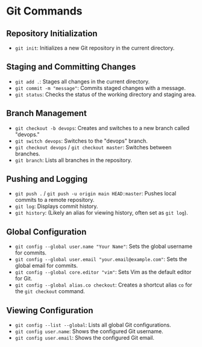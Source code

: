 # Git Commands

## Repository Initialization
- `git init`: Initializes a new Git repository in the current directory.
  
## Staging and Committing Changes
- `git add .`: Stages all changes in the current directory.
- `git commit -m "message"`: Commits staged changes with a message.
- `git status`: Checks the status of the working directory and staging area.

## Branch Management
- `git checkout -b devops`: Creates and switches to a new branch called "devops."
- `git switch devops`: Switches to the "devops" branch.
- `git checkout devops` / `git checkout master`: Switches between branches.
- `git branch`: Lists all branches in the repository.

## Pushing and Logging
- `git push .` / `git push -u origin main HEAD:master`: Pushes local commits to a remote repository.
- `git log`: Displays commit history.
- `git history`: (Likely an alias for viewing history, often set as `git log`).

## Global Configuration
- `git config --global user.name "Your Name"`: Sets the global username for commits.
- `git config --global user.email "your.email@example.com"`: Sets the global email for commits.
- `git config --global core.editor "vim"`: Sets Vim as the default editor for Git.
- `git config --global alias.co checkout`: Creates a shortcut alias `co` for the `git checkout` command.

## Viewing Configuration
- `git config --list --global`: Lists all global Git configurations.
- `git config user.name`: Shows the configured Git username.
- `git config user.email`: Shows the configured Git email.
